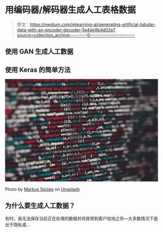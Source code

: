 # 用编码器/解码器生成人工表格数据

> 原文：<https://medium.com/mlearning-ai/generating-artificial-tabular-data-with-an-encoder-decoder-5e4de9b4d02e?source=collection_archive---------0----------------------->

## 使用 GAN 生成人工数据

## 使用 Keras 的简单方法

![](img/5157a07d3f7d7b3d6a68769bd7d5ae73.png)

Photo by [Markus Spiske](https://unsplash.com/@markusspiske?utm_source=medium&utm_medium=referral) on [Unsplash](https://unsplash.com?utm_source=medium&utm_medium=referral)

## 为什么要生成人工数据？

有时，我无法保存当前正在处理的数据并将其带到客户驻地之外—大多数情况下是出于隐私或…